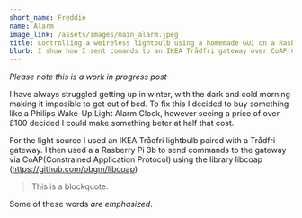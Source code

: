 ```yaml
--- 
short_name: Freddie
name: Alarm
image_link: /assets/images/main_alarm.jpeg
title: Controlling a weireless lightbulb using a homemade GUI on a Rasberry Pi touchscreen
blurb: I show how I sent comands to an IKEA Trådfri gateway over CoAP(Constrained Application Protocol) to control a Trådfri lightbulb
---
```


*Please note this is a work in progress post*






I have always struggled getting up in winter, with the dark and cold morning making it imposible to get out of bed. To fix this I decided to buy something like a Philips Wake-Up Light Alarm Clock, however seeing a price of over £100 decided I could make something beter at half that cost. 

For the light source I used an IKEA Trådfri lightbulb paired with a Trådfri gateway. I then used a  a Rasberry Pi 3b to send commands to the gateway via CoAP(Constrained Application Protocol) using the library libcoap (https://github.com/obgm/libcoap)





> This is a blockquote.

Some of these words *are emphasized*.
